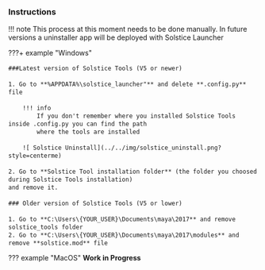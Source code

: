 ### **Instructions**

!!! note
    This process at this moment needs to be done manually. In future versions a uninstaller app will be deployed with 
    Solstice Launcher

???+ example "Windows"

    ###Latest version of Solstice Tools (V5 or newer)
    
    1. Go to **%APPDATA%\solstice_launcher"** and delete **.config.py** file
    
        !!! info
            If you don't remember where you installed Solstice Tools inside .config.py you can find the path
            where the tools are installed
            
        ![ Solstice Uninstall](../../img/solstice_uninstall.png?style=centerme)
        
    2. Go to **Solstice Tool installation folder** (the folder you choosed during Solstice Tools installation)
    and remove it.
    
    ### Older version of Solstice Tools (V5 or lower)
    
    1. Go to **C:\Users\{YOUR_USER}\Documents\maya\2017** and remove solstice_tools folder
    2. Go to **C:\Users\{YOUR_USER}\Documents\maya\2017\modules** and remove **solstice.mod** file
    
??? example "MacOS"
    **Work in Progress**